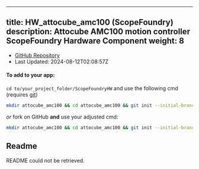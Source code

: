 
---
title: HW_attocube_amc100 (ScopeFoundry)
description: Attocube AMC100 motion controller ScopeFoundry Hardware Component
weight: 8
---
- [GitHub Repository](https://github.com/ScopeFoundry/HW_attocube_amc100)
- Last Updated: 2024-08-12T02:08:57Z


#### To add to your app:

`cd to/your_project_folder/ScopeFoundryHW` and use the following cmd (requires [git](/docs/100_development/20_git/))

```bash
mkdir attocube_amc100 && cd attocube_amc100 && git init --initial-branch=master && git remote add upstream_ScopeFoundry https://github.com/ScopeFoundry/HW_attocube_amc100 && git pull upstream_ScopeFoundry master && cd ..
```

*or* fork on GitHub **and** use your adjusted cmd:

```bash
mkdir attocube_amc100 && cd attocube_amc100 && git init --initial-branch=master && git remote add origin https://github.com/YOUR_GH_ACC/HW_attocube_amc100 && git pull origin master && cd ..
```

## Readme
README could not be retrieved.
